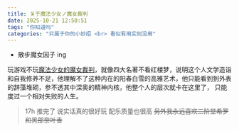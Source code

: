 ```yaml
---
title: 关于魔法少女ノ魔女裁判
date: 2025-10-21 12:50:51
tags: "你知道吗"
categories: "只属于你的小妙招 <br> 看似有用实则没用"
---
```

- 散步魔女因子 ing  

玩游戏不玩[魔法少女的魔女裁判](https://store.steampowered.com/app/3101040/_/?l=schinese)，就像四大名著不看红楼梦，说明这个人文学造诣和自我修养不足，他理解不了这种内在的阳春白雪的高雅艺术，他只能看到到外表的辞藻堆砌，参不透其中深奥的精神内核，他整个人的层次就卡在这里了， 只能度过一个相对失败的人生。
> 17h 推完了 说实话真的很好玩 配乐质量也很高 ~~另外我永远喜欢二阶堂希罗和黑部奈叶香~~
